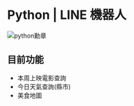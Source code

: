 # Python | LINE 機器人

<img src="https://img.shields.io/badge/-Python-3776AB?logo=Python&logoColor=white&logoWidth=24" alt="python勳章">

## 目前功能
* 本周上映電影查詢
* 今日天氣查詢(縣市)
* 美食地圖
